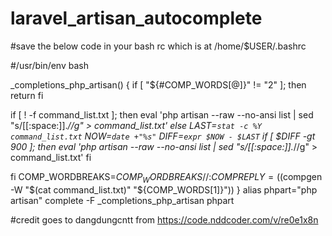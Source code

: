 # laravel_artisan_autocomplete

#save the below code in your bash rc which is at /home/$USER/.bashrc

#/usr/bin/env bash


_completions_php_artisan()
{
  if [ "${#COMP_WORDS[@]}" != "2" ]; then
    return
  fi

  if [ ! -f command_list.txt ]; then
      eval 'php artisan --raw --no-ansi list | sed "s/[[:space:]].*//g" > command_list.txt'
  else 
    LAST=`stat -c %Y command_list.txt`
    NOW=`date +"%s"`
    DIFF=`expr $NOW - $LAST`
    if [ $DIFF -gt 900 ]; then
      eval 'php artisan --raw --no-ansi list | sed "s/[[:space:]].*//g" > command_list.txt'
    fi

  fi
  COMP_WORDBREAKS=${COMP_WORDBREAKS//:}
  COMPREPLY=($(compgen -W "$(cat command_list.txt)" "${COMP_WORDS[1]}"))
}
alias phpart="php artisan"
complete -F _completions_php_artisan phpart


#credit goes to dangdungcntt from  https://code.nddcoder.com/v/re0e1x8n
